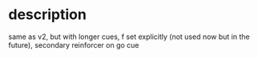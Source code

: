 # description

same as v2, but with longer cues, f set explicitly (not used now but in the future), secondary reinforcer on go cue